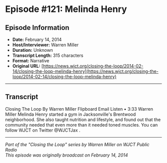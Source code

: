 # Episode #121: Melinda Henry



## Episode Information

- **Date:** February 14, 2014
- **Host/Interviewer:** Warren Miller
- **Duration:** Unknown
- **Transcript Length:** 315 characters
- **Format:** Narrative
- **Original URL:** [https://news.wjct.org/closing-the-loop/2014-02-14/closing-the-loop-melinda-henry](https://news.wjct.org/closing-the-loop/2014-02-14/closing-the-loop-melinda-henry)

---

## Transcript

Closing The Loop
By
Warren Miller
Flipboard
Email
Listen
•
3:33
Warren Miller
Melinda Henry started a gym in Jacksonville's Brentwood neighborhood.
She also taught nutrition and lifestyle, and found out that the community needed that even more than it needed toned muscles.
You can follow WJCT on Twitter
@WJCTJax
.

---

*Part of the "Closing the Loop" series by Warren Miller on WJCT Public Radio*  
*This episode was originally broadcast on February 14, 2014*
